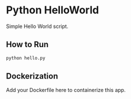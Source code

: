 # Python HelloWorld

Simple Hello World script.

## How to Run

```bash
python hello.py
```

## Dockerization

Add your Dockerfile here to containerize this app.
